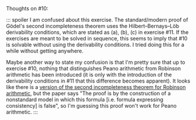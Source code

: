 Thoughts on #10:

::: spoiler
I am confused about this exercise. The standard/modern proof of Gödel's second incompleteness theorem uses the Hilbert–Bernays–Löb derivability conditions, which are stated as (a), (b), (c) in exercise #11. If the exercises are meant to be solved in sequence, this seems to imply that #10 is solvable without using the derivability conditions. I tried doing this for a while without getting anywhere.

Maybe another way to state my confusion is that I'm pretty sure that up to exercise #10, nothing that distinguishes Peano arithmetic from Robinson arithmetic has been introduced (it is only with the introduction of the derivability conditions in #11 that this difference becomes apparent). It looks like there is a [version of the second incompleteness theorem for Robinson arithmetic](https://www.jstor.org/stable/2272251), but the paper says "The proof is by the construction of a nonstandard model in which this formula [i.e. formula expressing consistency] is false", so I'm guessing this proof won't work for Peano arithmetic.
:::
